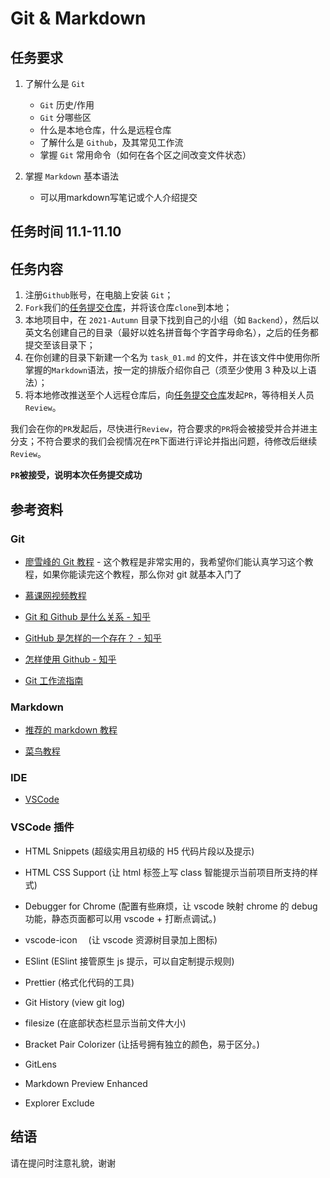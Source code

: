 # Git & Markdown

## 任务要求

1. 了解什么是 `Git`

   - `Git` 历史/作用
   - `Git` 分哪些区
   - 什么是本地仓库，什么是远程仓库
   - 了解什么是 `Github`，及其常见工作流
   - 掌握 `Git` 常用命令（如何在各个区之间改变文件状态）
2. 掌握 `Markdown` 基本语法
   - 可以用markdown写笔记或个人介绍提交

## 任务时间 11.1-11.10

## 任务内容

1. 注册`Github`账号，在电脑上安装 `Git`；
2. `Fork`我们的[任务提交仓库](https://github.com/TECHF5VE/TechMap-Works)，并将该仓库`clone`到本地；
3. 本地项目中，在 `2021-Autumn` 目录下找到自己的小组（如 `Backend`），然后以英文名创建自己的目录（最好以姓名拼音每个字首字母命名），之后的任务都提交至该目录下；
4. 在你创建的目录下新建一个名为 `task_01.md` 的文件，并在该文件中使用你所掌握的`Markdown`语法，按一定的排版介绍你自己（须至少使用 3 种及以上语法）；
5. 将本地修改推送至个人远程仓库后，向[任务提交仓库](https://github.com/TECHF5VE/TechMap-Works)发起`PR`，等待相关人员`Review`。

我们会在你的`PR`发起后，尽快进行`Review`，符合要求的`PR`将会被接受并合并进主分支；不符合要求的我们会视情况在`PR`下面进行评论并指出问题，待修改后继续`Review`。

**`PR`被接受，说明本次任务提交成功**

## 参考资料

### Git

- [廖雪峰的 Git 教程](https://www.liaoxuefeng.com/wiki/896043488029600) - 这个教程是非常实用的，我希望你们能认真学习这个教程，如果你能读完这个教程，那么你对 git 就基本入门了

- [慕课网视频教程](https://www.imooc.com/learn/1278)

- [Git 和 Github 是什么关系 - 知乎](https://www.zhihu.com/question/21907548)

- [GitHub 是怎样的一个存在？ - 知乎](https://www.zhihu.com/question/28976652)

- [怎样使用 Github - 知乎](https://www.zhihu.com/question/20070065)

- [Git 工作流指南](https://github.com/xirong/my-git/blob/master/git-workflow-tutorial.md)

### Markdown

- [推荐的 markdown 教程](https://www.jianshu.com/p/191d1e21f7ed)

- [菜鸟教程](https://www.runoob.com/markdown/md-tutorial.html)

### IDE

- [VSCode](https://code.visualstudio.com/)

### VSCode 插件

- HTML Snippets (超级实用且初级的 H5 代码片段以及提示)

- HTML CSS Support (让 html 标签上写 class 智能提示当前项目所支持的样式)

- Debugger for Chrome (配置有些麻烦，让 vscode 映射 chrome 的 debug 功能，静态页面都可以用 vscode + 打断点调试。)

- vscode-icon 　(让 vscode 资源树目录加上图标)

- ESlint (ESlint 接管原生 js 提示，可以自定制提示规则)

- Prettier (格式化代码的工具)

- Git History (view git log)

- filesize (在底部状态栏显示当前文件大小)

- Bracket Pair Colorizer (让括号拥有独立的颜色，易于区分。)

- GitLens

- Markdown Preview Enhanced

- Explorer Exclude

## 结语

请在提问时注意礼貌，谢谢